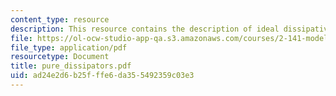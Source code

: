 ```yaml
---
content_type: resource
description: This resource contains the description of ideal dissipative elements.
file: https://ol-ocw-studio-app-qa.s3.amazonaws.com/courses/2-141-modeling-and-simulation-of-dynamic-systems-fall-2006/ad24e2d6b25fffe6da355492359c03e3_pure_dissipators.pdf
file_type: application/pdf
resourcetype: Document
title: pure_dissipators.pdf
uid: ad24e2d6-b25f-ffe6-da35-5492359c03e3
---
```

